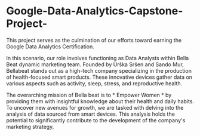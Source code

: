 # Google-Data-Analytics-Capstone-Project-

 This project serves as the culmination of our efforts toward earning the Google Data Analytics Certification. 

In this scenario, our role involves functioning as Data Analysts within Bella Beat dynamic marketing team. Founded by Urška Sršen and Sando Mur, Bellabeat stands out as a high-tech company specializing in the production of health-focused smart products. These innovative devices gather data on various aspects such as activity, sleep, stress, and reproductive health. 

The overarching mission of Bella beat is to * Empower Women * by providing them with insightful knowledge about their health and daily habits. To uncover new avenues for growth, we are tasked with delving into the analysis of data sourced from smart devices. This analysis holds the potential to significantly contribute to the development of the company's marketing strategy. 
